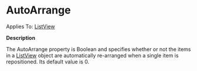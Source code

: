 




<h1 class="heading"><span class="name">AutoArrange</span></h1>

Applies To: [ListView](../a-z/listview.md)


**Description**


The AutoArrange property is Boolean and specifies whether or not the items in a [ListView](../a-z/listview.md) object are automatically re-arranged when a single item is repositioned. Its default value is 0.



